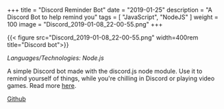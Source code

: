 +++
title = "Discord Reminder Bot"
date = "2019-01-25"
description = "A Discord Bot to help remind you"
tags = [
    "JavaScript", "NodeJS"
]
weight = 100
image = "Discord_2019-01-08_22-00-55.png"
+++

{{< figure src="Discord_2019-01-08_22-00-55.png" width=400rem title="Discord bot">}}

*Languages/Technologies: Node.js*

A simple Discord bot made with the discord.js node module. Use it to remind yourself of things, while you're chilling in Discord or playing video games. Read more [here](../../p/finally-coding-in-my-free-time).

[Github](https://github.com/vandyliu/discord-reminder-bot)